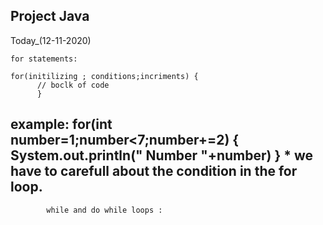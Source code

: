 ## Project Java
 Today_(12-11-2020)
  
    for statements:
    
    for(initilizing ; conditions;incriments) {
          // boclk of code
          }
example: for(int number=1;number<7;number+=2) {
            System.out.println(" Number "+number)
            }
            * we have to carefull about the condition in the for loop.
-----------------------------------------------------------------------------------------            
            
            while and do while loops :
            
